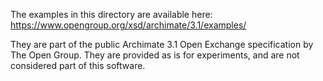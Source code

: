 The examples in this directory are available here: https://www.opengroup.org/xsd/archimate/3.1/examples/

They are part of the public Archimate 3.1 Open Exchange specification by The Open Group. They are provided as is for experiments, and are not considered part of this software.
